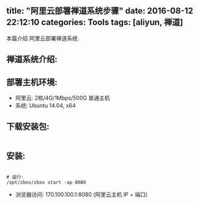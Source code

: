 title: "阿里云部署禅道系统步骤"
date: 2016-08-12 22:12:10
categories: Tools
tags: [aliyun, 禅道]
---
本篇介绍 阿里云部署禅道系统.

<!-- more -->


## 禅道系统介绍:

## 部署主机环境:

- 阿里云: 2核/4G/1Mbps/500G 普通主机
- 系统: Ubuntu 14.04, x64


## 下载安装包:


```

```



## 安装:


```

# 运行:
/opt/zbox/zbox start -ap 8080

```

- 浏览器访问: 170.100.100.1:8080 (阿里云主机 IP + 端口)







